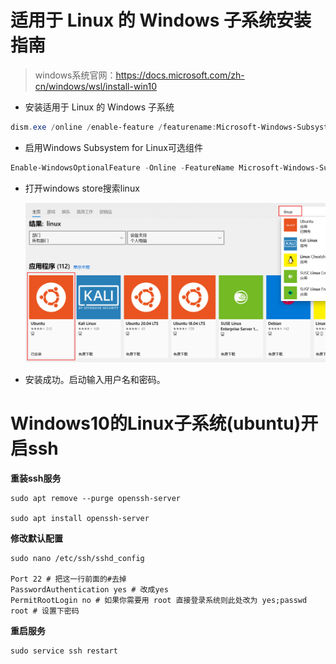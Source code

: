 # 适用于 Linux 的 Windows 子系统安装指南

> windows系统官网：https://docs.microsoft.com/zh-cn/windows/wsl/install-win10



- 安装适用于 Linux 的 Windows 子系统

```powershell
dism.exe /online /enable-feature /featurename:Microsoft-Windows-Subsystem-Linux /all /norestart
```



- 启用Windows Subsystem for Linux可选组件

```powershell
Enable-WindowsOptionalFeature -Online -FeatureName Microsoft-Windows-Subsystem-Linux
```



- 打开windows store搜索linux

  <img src="assets/image-20200907112904300.png" alt="image-20200907112904300" style="zoom:80%;" />

- 安装成功。启动输入用户名和密码。



# Windows10的Linux子系统(ubuntu)开启ssh

**重装ssh服务**

```shell
sudo apt remove --purge openssh-server

sudo apt install openssh-server
```





**修改默认配置**

```shell
sudo nano /etc/ssh/sshd_config

Port 22 # 把这一行前面的#去掉
PasswordAuthentication yes # 改成yes
PermitRootLogin no # 如果你需要用 root 直接登录系统则此处改为 yes;passwd root # 设置下密码
```



**重启服务**

```shell
sudo service ssh restart
```